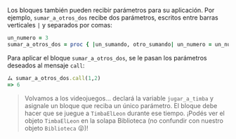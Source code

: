 Los bloques también pueden recibir parámetros para su aplicación. Por ejemplo, `sumar_a_otros_dos` recibe dos parámetros, escritos entre barras verticales `|` y separados por comas:

```ruby
un_numero = 3
sumar_a_otros_dos = proc { |un_sumando, otro_sumando| un_numero = un_numero + un_sumando + otro_sumando }
```

Para aplicar el bloque `sumar_a_otros_dos`, se le pasan los parámetros deseados al mensaje `call`:

```ruby
ム sumar_a_otros_dos.call(1,2)
=> 6
```

> Volvamos a los videojuegos... declará la variable `jugar_a_timba` y asignale un bloque que reciba un único parámetro. El bloque debe hacer que se juegue a `TimbaElLeon` durante ese tiempo. ¡Podés ver el objeto `TimbaElLeon` en la solapa Biblioteca (no confundir con nuestro objeto `Biblioteca` :stuck_out_tongue_winking_eye:)!